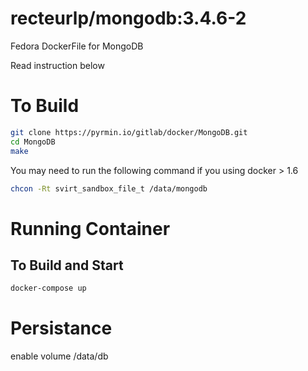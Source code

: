 recteurlp/mongodb:3.4.6-2
=========================

Fedora DockerFile for MongoDB

Read instruction below

# To Build

```bash
git clone https://pyrmin.io/gitlab/docker/MongoDB.git
cd MongoDB
make
```

You may need to run the following command if you using docker > 1.6

```bash
chcon -Rt svirt_sandbox_file_t /data/mongodb
```
# Running Container

## To Build and Start
```bash
docker-compose up
```

# Persistance

enable volume /data/db

